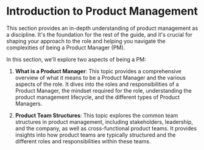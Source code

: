 # Introduction to Product Management

This section provides an in-depth understanding of product management as a discipline. It's the foundation for the rest of the guide, and it's crucial for shaping your approach to the role and helping you navigate the complexities of being a Product Manager (PM).

In this section, we'll explore two aspects of being a PM:

1. **What is a Product Manager**: This topic  provides a comprehensive overview of what it means to be a Product Manager and the various aspects of the role. It dives into the roles and responsibilities of a Product Manager, the mindset required for the role, understanding the product management lifecycle, and the different types of Product Managers.

2. **Product Team Structures**: This topic explores the common team structures in product management, including stakeholders, leadership, and the company, as well as cross-functional product teams. It provides insights into how product teams are typically structured and the different roles and responsibilities within these teams.









































































